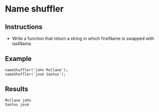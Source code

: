 # Name shuffler

## Instructions

- Write a function that return a string in which firstName is swapped with lastName. 

## Example

```
nameShuffler('john McClane');
nameShuffler('josé Santos');
```

## Results
  
```
McClane john
Santos josé
```